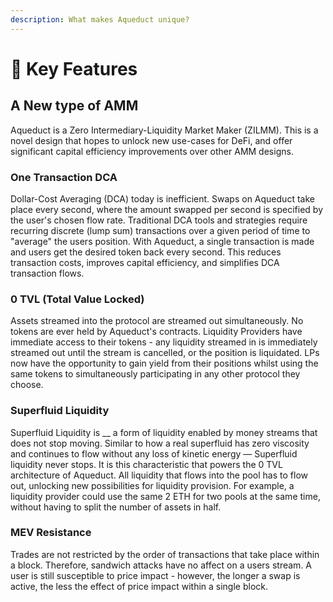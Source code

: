 ```yaml
---
description: What makes Aqueduct unique?
---
```


# 🔑 Key Features

## A New type of AMM

Aqueduct is a Zero Intermediary-Liquidity Market Maker (ZILMM). This is a novel design that hopes to unlock new use-cases for DeFi, and offer significant capital efficiency improvements over other AMM designs.

### One Transaction DCA

Dollar-Cost Averaging (DCA) today is inefficient. Swaps on Aqueduct take place every second, where the amount swapped per second is specified by the user's chosen flow rate. Traditional DCA tools and strategies require recurring discrete (lump sum) transactions over a given period of time to "average" the users position. With Aqueduct, a single transaction is made and users get the desired token back every second. This reduces transaction costs, improves capital efficiency, and simplifies DCA transaction flows.&#x20;

### 0 TVL (Total Value Locked)

Assets streamed into the protocol are streamed out simultaneously. No tokens are ever held by Aqueduct's contracts. Liquidity Providers have immediate access to their tokens - any liquidity streamed in is immediately streamed out until the stream is cancelled, or the position is liquidated. LPs now have the opportunity to gain yield from their positions whilst using the same tokens to simultaneously participating in any other protocol they choose.

### Superfluid Liquidity

Superfluid Liquidity is __ a form of liquidity enabled by money streams that does not stop moving. Similar to how a real superfluid has zero viscosity and continues to flow without any loss of kinetic energy — Superfluid liquidity never stops. It is this characteristic that powers the 0 TVL architecture of Aqueduct. All liquidity that flows into the pool has to flow out, unlocking new possibilities for liquidity provision. For example, a liquidity provider could use the same 2 ETH for two pools at the same time, without having to split the number of assets in half.

### MEV Resistance

Trades are not restricted by the order of transactions that take place within a block. Therefore, sandwich attacks have no affect on a users stream. A user is still susceptible to price impact - however, the longer a swap is active, the less the effect of price impact within a single block.
